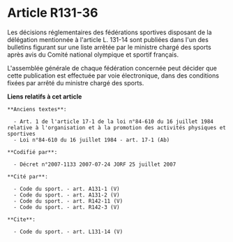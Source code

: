 # Article R131-36

Les décisions réglementaires des fédérations sportives disposant de la délégation mentionnée à l'article L. 131-14 sont
publiées dans l'un des bulletins figurant sur une liste arrêtée par le ministre chargé des sports après avis du Comité
national olympique et sportif français.

L'assemblée générale de chaque fédération concernée peut décider que cette publication est effectuée par voie électronique,
dans des conditions fixées par arrêté du ministre chargé des sports.

**Liens relatifs à cet article**

	**Anciens textes**:

	  - Art. 1 de l'article 17-1 de la loi n°84-610 du 16 juillet 1984 relative à l'organisation et à la promotion des activités physiques et sportives
	  - Loi n°84-610 du 16 juillet 1984 - art. 17-1 (Ab)

	**Codifié par**:

	  - Décret n°2007-1133 2007-07-24 JORF 25 juillet 2007

	**Cité par**:

	  - Code du sport. - art. A131-1 (V)
	  - Code du sport. - art. A131-2 (V)
	  - Code du sport. - art. R142-11 (V)
	  - Code du sport. - art. R142-3 (V)

	**Cite**:

	  - Code du sport. - art. L131-14 (V)
